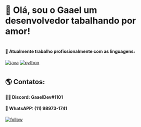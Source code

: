 # 👋 Olá, sou o Gaael um desenvolvedor tabalhando por amor!
#
#### 👾 Atualmente trabalho profissionalmente com as linguagens:
[![java](https://img.shields.io/badge/Java-ED8B00?style=for-the-badge&logo=java&logoColor=white)](https://github.com/gabrielbroken/#) [![python](https://img.shields.io/badge/Python-3776AB?style=for-the-badge&logo=python&logoColor=white)](https://github.com/gabrielbroken/#)
#
## 🌎 Contatos:
#### 👨‍💻 Discord: GaaelDev#1101
#### 📱 WhatsAPP: (11) 98973-1741

[![follow](https://img.shields.io/github/followers/gabrielbroken.svg?style=social&label=Follow&maxAge=2592000)](https://github.com/gabrielbroken/#)
#
